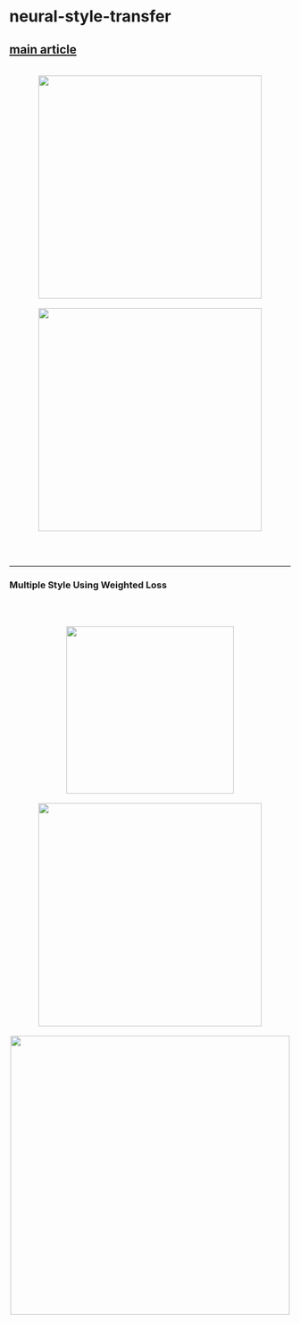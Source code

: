 # neural-style-transfer
## [main article](https://www.cnblogs.com/massquantity/p/9621393.html)

<br>

<div align="center">
 <img src="https://gitee.com/massquantity/pic/raw/master/neural-style-transfer/15.jpg" height="400px">
</div>

<br>

<div align="center">
 <img src="https://gitee.com/massquantity/pic/raw/master/neural-style-transfer/16.png" height="400px">
</div>

 <br><br>
 
--------------

### Multiple Style Using Weighted Loss

 <br><br>

<div align="center">
 <img src="https://gitee.com/massquantity/pic/raw/master/neural-style-transfer/8.png" height="300px">
 <br><br>
 <img src="https://gitee.com/massquantity/pic/raw/master/neural-style-transfer/9.png" height="400px">
 <br><br>
 <img src="https://gitee.com/massquantity/pic/raw/master/neural-style-transfer/10.png" width="500px">
</div>



